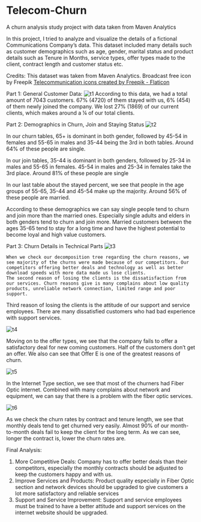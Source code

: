 # Telecom-Churn
A churn analysis study project with data taken from Maven Analytics

In this project, I tried to analyze and visualize the details of a fictional Communications Company’s data. 
This dataset included many details such as customer demographics such as age, gender, marital status 
and product details such as Tenure in Months, service types, offer types made to the client, contract length and customer status etc.

Credits:
This dataset was taken from Maven Analytics.
Broadcast free icon by Freepik
<a href="https://www.flaticon.com/free-icons/telecommunication" title="telecommunication icons">Telecommunication icons created by Freepik - Flaticon</a>

Part 1: General Customer Data:
![t1](https://github.com/user-attachments/assets/54e3fbfa-ff69-4365-9df8-9eeae393d262)
According to this data, we had a total amount of 7043 customers. 67% (4720) of them stayed with us, 6% (454) of them newly joined the company. We lost 27% (1869) of our current clients, which makes around a ¼ of our total clients.

Part 2: Demographics in Churn, Join and Staying Status
![t2](https://github.com/user-attachments/assets/da656304-2576-49a0-8b4f-a54065e8bc20)

In our churn tables, 65+ is dominant in both gender, followed by 45-54 in females and 55-65 in males and 35-44 being the 3rd in both tables. Around 64% of these people are single.

In our join tables, 35-44 is dominant in both genders, followed by 25-34 in males and 55-65 in females. 45-54 in males and 25-34 in females take the 3rd place. Around 81% of these people are single

In our last table about the stayed percent, we see that people in the age groups of 55-65, 35-44 and 45-54 make up the majority. Around 56% of these people are married.

According to these demographics we can say single people tend to churn and join more than the married ones. Especially single adults and elders in both genders tend to churn and join more. Married customers between the ages 35-65 tend to stay for a long time and have the highest potential to become loyal and high value customers.

Part 3: Churn Details in Technical Parts
![t3](https://github.com/user-attachments/assets/8f728bb3-6d22-496b-a133-27126b851d87)

	When we check our decomposition tree regarding the churn reasons, we see majority of the churns were made because of our competitors. Our competitors offering better deals and technology as well as better download speeds with more data made us lose clients.
	The second reason of losing the clients is the dissatisfaction from our services. Churn reasons give is many complains about low quality products, unreliable network connection, limited range and poor support.
   Third reason of losing the clients is the attitude of our support and service employees. There are many dissatisfied customers who had bad experience with support services.
  
![t4](https://github.com/user-attachments/assets/6c2a1c3a-a0fa-45b3-b58b-4eac06a34089)

Moving on to the offer types, we see that the company fails to offer a satisfactory deal for new coming customers. Half of the customers don’t get an offer. We also can see that Offer E is one of the greatest reasons of churn. 

![t5](https://github.com/user-attachments/assets/9e6f7df0-f83c-43bc-8e37-bd5caa235a05)

In the Internet Type section, we see that most of the churners had Fiber Optic internet. Combined with many complains about network and equipment, we can say that there is a problem with the fiber optic services.

![t6](https://github.com/user-attachments/assets/e018db44-3f94-4a27-9ee8-bb33ae211b42)

As we check the churn rates by contract and tenure length, we see that monthly deals tend to get churned very easily. Almost 90% of our month-to-month deals fail to keep the client for the long term. As we can see, longer the contract is, lower the churn rates are.

Final Analysis:
1) More Competitive Deals: Company has to offer better deals than their competitors, especially the monthly contracts should be adjusted to keep the customers happy and with us.
2) Improve Services and Products: Product quality especially in Fiber Optic section and network devices should be upgraded to give customers a lot more satisfactory and reliable services
3) Support and Service Improvement: Support and service employees must be trained to have a better attitude and support services on the internet website should be upgraded.


 
